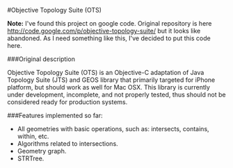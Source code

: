 #Objective Topology Suite (OTS)

**Note:** I've found this project on google code. Original repository is here http://code.google.com/p/objective-topology-suite/ but it looks like abandoned. As I need something like this, I've decided to put this code here.

###Original description

Objective Topology Suite (OTS) is an Objective-C adaptation of Java Topology Suite (JTS) and GEOS library that primarily targeted for iPhone platform, but should work as well for Mac OSX. This library is currently under development, incomplete, and not properly tested, thus should not be considered ready for production systems.

###Features implemented so far:

- All geometries with basic operations, such as: intersects, contains, within, etc.
- Algorithms related to intersections.
- Geometry graph.
- STRTree.